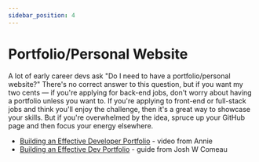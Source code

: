 ```yaml
---
sidebar_position: 4
---
```


# Portfolio/Personal Website

A lot of early career devs ask "Do I need to have a portfolio/personal website?" There's no correct answer to this question, but if you want my two cents — if you're applying for back-end jobs, don't worry about having a portfolio unless you want to. If you're applying to front-end or full-stack jobs and think you'll enjoy the challenge, then it's a great way to showcase your skills. But if you're overwhelmed by the idea, spruce up your GitHub page and then focus your energy elsewhere.

- [Building an Effective Developer Portfolio](https://www.youtube.com/watch?v=F09TCltMhes) - video from Annie
- [Building an Effective Dev Portfolio](https://www.joshwcomeau.com/effective-portfolio/) - guide from Josh W Comeau
